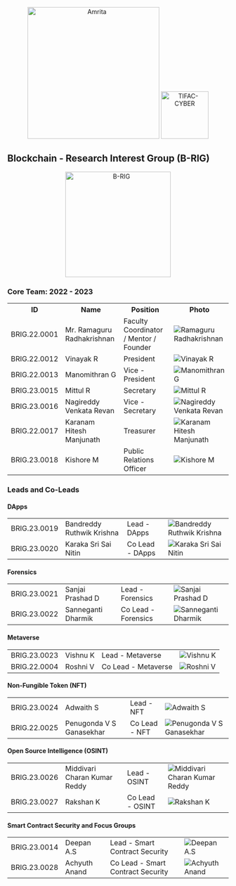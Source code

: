 <p align="center">
    <img src="https://amrita-tifac-cyber-blockchain.github.io/Amrita-TIFAC-Cyber-Blockchain/AVV_PNG.png" alt ="Amrita" width="300" />
    <img src="https://amrita-tifac-cyber-blockchain.github.io/Amrita-TIFAC-Cyber-Blockchain/TIFAC-CORE_in_Cyber_Security.png" alt ="TIFAC-CYBER" width="108" />
</p>

## Blockchain - Research Interest Group (B-RIG)
<p align="center">
    <img src="https://avatars.githubusercontent.com/u/129193826?s=400&u=1fcd80a193fc7377208d6fb5a02686bcc8754f66&v=4" alt ="B-RIG" width="240" />
</p>

### Core Team: 2022 - 2023

<table>
    <tr>
        <th>ID</th>
        <th>Name</th>
        <th>Position</th>
        <th>Photo</th>
    </tr>
    <tr>
        <td>BRIG.22.0001</td>
        <td>Mr. Ramaguru Radhakrishnan</td>
        <td>Faculty Coordinator / Mentor / Founder</td>
        <td><img src="link_to_ramaguru_photo.jpg" alt="Ramaguru Radhakrishnan"></td>
    </tr>
    <tr>
        <td>BRIG.22.0012</td>
        <td>Vinayak R</td>
        <td>President</td>
        <td><img src="link_to_vinayak_photo.jpg" alt="Vinayak R"></td>
    </tr>
    <tr>
        <td>BRIG.22.0013</td>
        <td>Manomithran G</td>
        <td>Vice - President</td>
        <td><img src="link_to_manomithran_photo.jpg" alt="Manomithran G"></td>
    </tr>
    <tr>
        <td>BRIG.23.0015</td>
        <td>Mittul R</td>
        <td>Secretary</td>
        <td><img src="link_to_mittul_photo.jpg" alt="Mittul R"></td>
    </tr>
    <tr>
        <td>BRIG.23.0016</td>
        <td>Nagireddy Venkata Revan</td>
        <td>Vice - Secretary</td>
        <td><img src="link_to_revan_photo.jpg" alt="Nagireddy Venkata Revan"></td>
    </tr>
    <tr>
        <td>BRIG.22.0017</td>
        <td>Karanam Hitesh Manjunath</td>
        <td>Treasurer</td>
        <td><img src="link_to_hitesh_photo.jpg" alt="Karanam Hitesh Manjunath"></td>
    </tr>
    <tr>
        <td>BRIG.23.0018</td>
        <td>Kishore M</td>
        <td>Public Relations Officer</td>
        <td><img src="link_to_kishore_photo.jpg" alt="Kishore M"></td>
    </tr>  
</table>

### Leads and Co-Leads 

#### DApps

<table>
    <tr>
        <td>BRIG.23.0019</td>
        <td>Bandreddy Ruthwik Krishna</td>
        <td>Lead - DApps</td>
        <td><img src="link_to_ruthwik_photo.jpg" alt="Bandreddy Ruthwik Krishna"></td>
    </tr>
    <tr>
        <td>BRIG.23.0020</td>
        <td>Karaka Sri Sai Nitin</td>
        <td>Co Lead - DApps</td>
        <td><img src="link_to_sai_nitin_photo.jpg" alt="Karaka Sri Sai Nitin"></td>
    </tr>
</table>

#### Forensics
<table>    
    <tr>
        <td>BRIG.23.0021</td>
        <td>Sanjai Prashad D</td>
        <td>Lead - Forensics</td>
        <td><img src="link_to_sanjai_photo.jpg" alt="Sanjai Prashad D"></td>
    </tr>
    <tr>
        <td>BRIG.23.0022</td>
        <td>Sanneganti Dharmik</td>
        <td>Co Lead - Forensics</td>
        <td><img src="link_to_dharmik_photo.jpg" alt="Sanneganti Dharmik"></td>
    </tr>
</table>

#### Metaverse
<table> 
    <tr>
        <td>BRIG.23.0023</td>
        <td>Vishnu K</td>
        <td>Lead - Metaverse</td>
        <td><img src="link_to_vishnu_photo.jpg" alt="Vishnu K"></td>
    </tr>
    <tr>
        <td>BRIG.22.0004</td>
        <td>Roshni V</td>
        <td>Co Lead - Metaverse</td>
        <td><img src="link_to_roshni_photo.jpg" alt="Roshni V"></td>
    </tr>
</table>

#### Non-Fungible Token (NFT)
<table> 
    <tr>
        <td>BRIG.23.0024</td>
        <td>Adwaith S</td>
        <td>Lead - NFT</td>
        <td><img src="link_to_adwaith_photo.jpg" alt="Adwaith S"></td>
    </tr>
    <tr>
        <td>BRIG.22.0025</td>
        <td>Penugonda V S Ganasekhar</td>
        <td>Co Lead - NFT</td>
        <td><img src="link_to_ganasekhar_photo.jpg" alt="Penugonda V S Ganasekhar"></td>
    </tr>
</table>

#### Open Source Intelligence (OSINT)
<table> 
    <tr>
        <td>BRIG.23.0026</td>
        <td>Middivari Charan Kumar Reddy</td>
        <td>Lead - OSINT</td>
        <td><img src="link_to_charan_photo.jpg" alt="Middivari Charan Kumar Reddy"></td>
    </tr>
    <tr>
        <td>BRIG.23.0027</td>
        <td>Rakshan K</td>
        <td>Co Lead - OSINT</td>
        <td><img src="link_to_rakshan_photo.jpg" alt="Rakshan K"></td>
    </tr>
</table>

#### Smart Contract Security and Focus Groups
<table> 
    <tr>
        <td>BRIG.23.0014</td>
        <td>Deepan A.S</td>
        <td>Lead - Smart Contract Security</td>
        <td><img src="link_to_deepan_photo.jpg" alt="Deepan A.S"></td>
    </tr>
    <tr>
        <td>BRIG.23.0028</td>
        <td>Achyuth Anand</td>
        <td>Co Lead - Smart Contract Security</td>
        <td><img src="link_to_achyuth_photo.jpg" alt="Achyuth Anand"></td>
    </tr>
</table>


